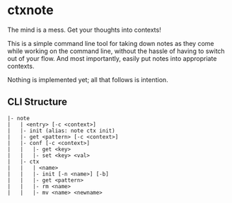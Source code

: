 # ctxnote

The mind is a mess. Get your thoughts into contexts!

This is a simple command line tool for taking down notes as they come while working on the command line, without the hassle of having to switch out of your flow. And most importantly, easily put notes into appropriate contexts.

Nothing is implemented yet; all that follows is intention.

## CLI Structure

```
|- note
|   | <entry> [-c <context>]
|   |- init (alias: note ctx init)
|   |- get <pattern> [-c <context>]
|   |- conf [-c <context>]
|   |   |- get <key>
|   |   |- set <key> <val>
|   |- ctx
|   |   | <name>
|   |   |- init [-n <name>] [-b]
|   |   |- get <pattern>
|   |   |- rm <name>
|   |   |- mv <name> <newname>
```
